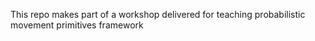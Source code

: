 This repo makes part of a workshop delivered for teaching probabilistic movement primitives framework
